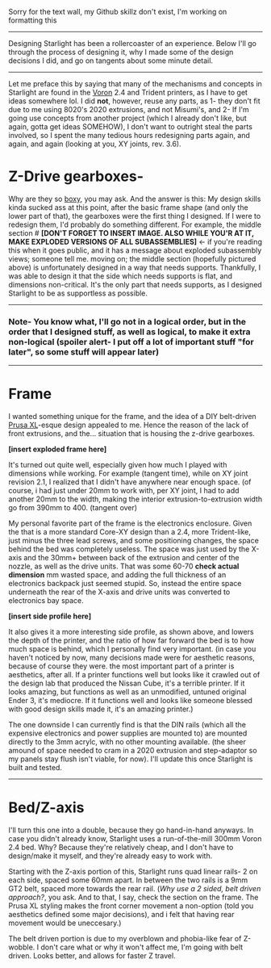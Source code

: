 Sorry for the text wall, my Github skillz don't exist, I'm working on formatting this

---

Designing Starlight has been a rollercoaster of an experience. Below I'll go through the process of designing it, why I made some of the design decisions I did, and go on tangents about some minute detail.

---

Let me preface this by saying that many of the mechanisms and concepts in Starlight are found in the [Voron](https://vorondesign.com/) 2.4 and Trident printers, as I have to get ideas somewhere lol. I did **not**, however, reuse any parts, as 1- they don't fit due to me using 8020's 2020 extrusions, and not Misumi's, and 2- If I'm going use concepts from another project (which I already don't like, but again, gotta get ideas SOMEHOW), I don't want to outright steal the parts involved, so I spent the many tedious hours redesigning parts again, and again, and again (looking at you, XY joints, rev. 3.6). 

# Z-Drive gearboxes-
  Why are they so [boxy](https://c7.alamy.com/comp/RDFKHT/cat-sitting-in-a-small-cardboard-box-and-looking-towards-camera-RDFKHT.jpg), you may ask. And the answer is this: My design skills kinda sucked ass at this point, after the basic frame shape (and only the lower part of that), the gearboxes were the first thing I designed. If I were to redesign them, I'd probably do something different. For example, the middle section # **[DON'T FORGET TO INSERT IMAGE. ALSO WHILE YOU'R AT IT, MAKE EXPLODED VERSIONS OF ALL SUBASSEMBLIES]** <- if you're reading this when it goes public, and it has a message about exploded subassembly views; someone tell me.  moving on; the middle section (hopefully pictured above) is unfortunately designed in a way that needs supports. Thankfully,  I was able to design it that the side which needs supports is flat, and dimensions non-critical. It's the only part that needs supports, as I designed Starlight to be as supportless as possible. 

 ---
### Note- You know what, I'll go not in a logical order, but in the order that I designed stuff, as well as logical, to make it extra non-logical (spoiler alert- I put off a lot of important stuff "for later", so some stuff will appear later)
---

# Frame
I wanted something unique for the frame, and the idea of a DIY belt-driven [Prusa XL](https://www.prusa3d.com/en/product/original-prusa-xl-assembled-single-toolhead-3d-printer/)-esque design appealed to me. Hence the reason of the lack of front extrusions, and the... situation that is housing the z-drive gearboxes. 

**[insert exploded frame here]** 

It's turned out quite well, especially given how much I played with dimensions while working. For example (tangent time), while on XY joint revision 2.1, I realized that I didn't have anywhere near enough space. (of course, i had just under 20mm to work with, per XY joint, I had to add another 20mm to the width, making the interior extrusion-to-extrusion width go from 390mm to 400. (tangent over)

My personal favorite part of the frame is the electronics enclosure. Given the that is a more standard Core-XY design than a 2.4, more Trident-like, just minus the three lead screws, and some positioning changes, the space behind the bed was completely useless. The space was just used by the X-axis and the 30mm+ between back of the extrusion and center of the nozzle, as well as the drive units. That was some 60-70 **check actual dimension** mm wasted space, and adding the full thickness of an electronics backpack just seemed stupid. So, instead the entire space underneath the rear of the X-axis and drive units was converted to electronics bay space.

**[insert side profile here]**

It also gives it a more interesting side profile, as shown above, and lowers the depth of the printer, and the ratio of how far forward the bed is to how much space is behind, which I personally find very important. (in case you haven't noticed by now, many decisions made were for aesthetic reasons, because of course they were. the most important part of a printer is aesthetics, after all. If a printer functions well but looks like it crawled out of the design lab that produced the Nissan Cube, it's a terrible printer. If it looks amazing, but functions as well as an unmodified, untuned original Ender 3, it's mediocre. If it functions well and looks like someone blessed with good design skills made it, it's an amazing printer.) 

The one downside I can currently find is that the DIN rails (which all the expensive electronics and power supplies are mounted to) are mounted directly to the 3mm acrylc, with no other mounting available. (the sheer amound of space needed to cram in a 2020 extrusion and step-adaptor so my panels stay flush isn't viable, for now). I'll update this once Starlight is built and tested.

---

# Bed/Z-axis

I'll turn this one into a double, because they go hand-in-hand anyways. In case you didn't already know, Starlight uses a run-of-the-mill 300mm Voron 2.4 bed. Why? Because they're relatively cheap, and I don't have to design/make it myself, and they're already easy to work with.

Starting with the Z-axis portion of this, Starlight runs quad linear rails- 2 on each side, spaced some 60mm apart. In between the two rails is a 9mm GT2 belt, spaced more towards the rear rail. (*Why use a 2 sided, belt driven approach?*, you ask. And to that, I say, check the section on the frame. The Prusa XL styling makes the front corner movement a non-option (told you aesthetics defined some major decisions), and i felt that having rear movement would be uneccesary.)

The belt driven portion is due to my overblown and phobia-like fear of Z-wobble. I don't care what or why it won't affect me, I'm going with belt driven. Looks better, and allows for faster Z travel.
